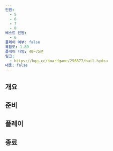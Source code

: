 ```yaml
---
인원:
  - 5
  - 6
  - 7
  - 8
베스트 인원:
  - 6
플레이 여부: false
복잡도: 1.89
플레이 타임: 40~75분
링크:
  - https://bgg.cc/boardgame/256877/hail-hydra
내용: false
---
```

## 개요
## 준비
## 플레이
## 종료